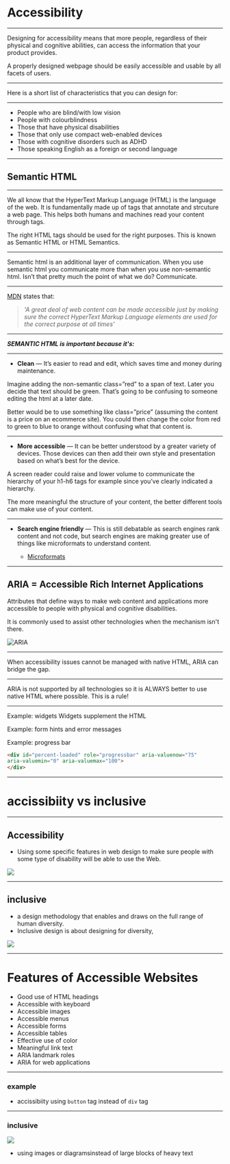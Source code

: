 # Accessibility 

---

Designing for accessibility means that more people, regardless of their physical and cognitive abilities, can access the information that your product provides.


A properly designed webpage should be easily accessible and usable by all facets of users.

---

Here is a short list of characteristics that you can design for:

---

- People who are blind/with low vision
- People with colourblindness
- Those that have physical disabilities
- Those that only use compact web-enabled devices
- Those with cognitive disorders such as ADHD
- Those speaking English as a foreign or second language

---

## Semantic HTML

---

We all know that the HyperText Markup Language (HTML) is the language of the web. It is fundamentally made up of tags that annotate and strcuture a web page. This helps both humans and machines read your content through tags.


The right HTML tags should be used for the right purposes. This is known as Semantic HTML or HTML Semantics.

---

Semantic html is an additional layer of communication. When you use semantic html you communicate more than when you use non-semantic html. Isn’t that pretty much the point of what we do? Communicate.

---

[MDN](https://developer.mozilla.org/en-US/docs/Learn/Accessibility/HTML) states that:

>*'A great deal of web content can be made accessible just by making sure the correct HyperText Markup Language elements are used for the correct purpose at all times'*

--- 

**_SEMANTIC HTML is important because it's:_**

---

- **Clean** — It’s easier to read and edit, which saves time and money during maintenance. 

Imagine adding the non-semantic class=”red” to a span of text. Later you decide that text should be green. That’s going to be confusing to someone editing the html at a later date.

Better would be to use something like class=”price” (assuming the content is a price on an ecommerce site). You could then change the color from red to green to blue to orange without confusing what that content is.

--- 

- **More accessible** — It can be better understood by a greater variety of devices. Those devices can then add their own style and presentation based on what’s best for the device.

A screen reader could raise and lower volume to communicate the hierarchy of your h1-h6 tags for example since you’ve clearly indicated a hierarchy.

The more meaningful the structure of your content, the better different tools can make use of your content.

---

- **Search engine friendly** — This is still debatable as search engines rank content and not code, but search engines are making greater use of things like microformats to understand content.

  + [Microformats](http://vanseodesign.com/web-design/microformats-what-how-why/)

---

## ARIA = Accessible Rich Internet Applications

Attributes that define ways to make web content and applications more accessible to people with physical and cognitive disabilities.

It is commonly used to assist other technologies when the mechanism isn't there. 

![ARIA ](ARIA.jpeg)

---

When accessibility issues cannot be managed with native HTML, ARIA can bridge the gap.

---

ARIA is not supported by all technologies so it is ALWAYS better to use native HTML where possible. This is a rule!

---

Example: widgets
Widgets supplement the HTML

Example: form hints and error messages

Example: progress bar

``` html
<div id="percent-loaded" role="progressbar" aria-valuenow="75"
aria-valuemin="0" aria-valuemax="100">
</div>

```

---


# accissibiity vs inclusive

---

 ## Accessibility 

- Using some specific features in web design to  make sure people with some type of disability will be able to use the Web.


![](https://i.imgur.com/IeUe6Q3.jpg)

---

## inclusive

- a design methodology that enables and draws on the full range of human diversity.
- Inclusive design is about designing for diversity,

![](https://i.imgur.com/NB3cuEg.jpg)


---

# Features of Accessible Websites
- Good use of HTML headings
- Accessible with keyboard
- Accessible images
- Accessible menus
- Accessible forms
- Accessible tables
- Effective use of color
- Meaningful link text
- ARIA landmark roles
- ARIA for web applications

---

### example 
- accissibiity
  using `button` tag instead of `div` tag
  
---

### inclusive
![](https://i.imgur.com/4TaWqG0.png)


- using images or diagramsinstead of large blocks of heavy text

